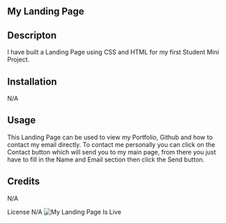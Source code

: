 ## My Landing Page

## Descripton
I have built a Landing Page using CSS and HTML for my first Student Mini Project. 

## Installation 
N/A 

## Usage 
This Landing Page can be used to view my Portfolio, Github and how to contact my email directly.
To contact me personally you can click on the Contact button which will send you to my main page, from there you just have to fill in the Name and Email section then click the Send button. 

## Credits 
N/A 

License 
N/A
![My Landing Page Is Live](https://github.com/Jayden338/horiseon-services/assets/136901914/11a9d43d-bc8a-4885-8ad3-1fed7712b8ca)
